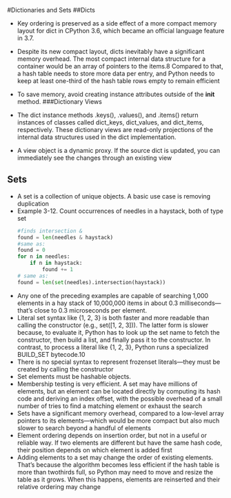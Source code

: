 #Dictionaries and Sets
##Dicts
- Key ordering is preserved as a side effect of a more compact memory layout for
dict in CPython 3.6, which became an official language feature in 3.7.
- Despite its new compact layout, dicts inevitably have a significant memory overhead.
The most compact internal data structure for a container would be an
array of pointers to the items.8 Compared to that, a hash table needs to store
more data per entry, and Python needs to keep at least one-third of the hash table
rows empty to remain efficient
- To save memory, avoid creating instance attributes outside of the __init__
method.
###Dictionary Views

- The dict instance methods .keys(), .values(), and .items() return instances of
classes called dict_keys, dict_values, and dict_items, respectively. These dictionary
views are read-only projections of the internal data structures used in the dict
implementation.
- A view object is a dynamic proxy. If the source dict is updated, you can immediately
see the changes through an existing view

## Sets
- A set is a collection of unique objects. A basic use case is removing duplication
- Example 3-12. Count occurrences of needles in a haystack, both of type set
    ```python
    #finds intersection &
    found = len(needles & haystack)
    #same as:
    found = 0
    for n in needles:
        if n in haystack:
            found += 1
    # same as:
    found = len(set(needles).intersection(haystack))
  ```
- Any one of the preceding examples are capable of searching 1,000 elements in a hay
stack of 10,000,000 items in about 0.3 milliseconds—that’s close to 0.3 microseconds
per element.
- Literal set syntax like {1, 2, 3} is both faster and more readable than calling the
constructor (e.g., set([1, 2, 3])). The latter form is slower because, to evaluate it,
Python has to look up the set name to fetch the constructor, then build a list, and
finally pass it to the constructor. In contrast, to process a literal like {1, 2, 3},
Python runs a specialized BUILD_SET bytecode.10
- There is no special syntax to represent frozenset literals—they must be created by
calling the constructor
- Set elements must be hashable objects.
- Membership testing is very efficient. A set may have millions of elements, but an
element can be located directly by computing its hash code and deriving an index
offset, with the possible overhead of a small number of tries to find a matching
element or exhaust the search
- Sets have a significant memory overhead, compared to a low-level array pointers
to its elements—which would be more compact but also much slower to search
beyond a handful of elements
- Element ordering depends on insertion order, but not in a useful or reliable way.
If two elements are different but have the same hash code, their position depends
on which element is added first
- Adding elements to a set may change the order of existing elements. That’s
because the algorithm becomes less efficient if the hash table is more than twothirds
full, so Python may need to move and resize the table as it grows. When
this happens, elements are reinserted and their relative ordering may change